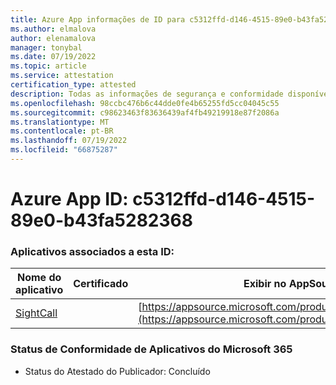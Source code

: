 ```yaml
---
title: Azure App informações de ID para c5312ffd-d146-4515-89e0-b43fa5282368
ms.author: elmalova
author: elenamalova
manager: tonybal
ms.date: 07/19/2022
ms.topic: article
ms.service: attestation
certification_type: attested
description: Todas as informações de segurança e conformidade disponíveis para c5312ffd-d146-4515-89e0-b43fa5282368.
ms.openlocfilehash: 98ccbc476b6c44dde0fe4b65255fd5cc04045c55
ms.sourcegitcommit: c98623463f83636439af4fb49219918e87f2086a
ms.translationtype: MT
ms.contentlocale: pt-BR
ms.lasthandoff: 07/19/2022
ms.locfileid: "66875287"
---
```

# <a name="azure-app-id-c5312ffd-d146-4515-89e0-b43fa5282368"></a>Azure App ID: c5312ffd-d146-4515-89e0-b43fa5282368


### <a name="apps-associated-with-this-id"></a>Aplicativos associados a esta ID:
| **Nome do aplicativo** | **Certificado** | **Exibir no AppSource** |
|--------------|---------------|-----------------------|
| [SightCall](../forward/WA200003675.md) |  | [https://appsource.microsoft.com/product/office/WA200003675](https://appsource.microsoft.com/product/office/WA200003675) |

### <a name="microsoft-365-app-compliance-status"></a>Status de Conformidade de Aplicativos do Microsoft 365
- Status do Atestado do Publicador: Concluído
